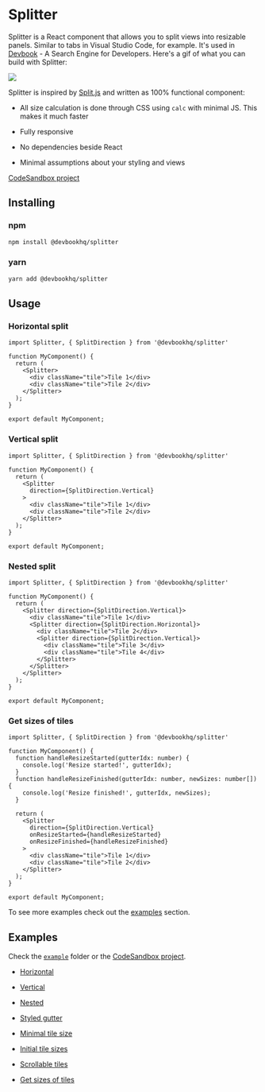 # Splitter

Splitter is a React component that allows you to split views into resizable panels. Similar to tabs in Visual Studio Code, for example. It's used in [Devbook](https://usedevbook.com) - A Search Engine for Developers.
Here's a gif of what you can build with Splitter:

![](example.gif)

Splitter is inspired by [Split.js](https://split.js.org/) and written as 100% functional component:

* All size calculation is done through CSS using `calc` with minimal JS. This makes it much faster

* Fully responsive

* No dependencies beside React

* Minimal assumptions about your styling and views

[CodeSandbox project](https://codesandbox.io/s/devbookhqspliiter-example-l23s4)

## Installing

### npm

```bash
npm install @devbookhq/splitter
```

### yarn

```bash
yarn add @devbookhq/splitter
```

## Usage

### Horizontal split

```tsx {"cell-id":"tur07dhm","document-env-id":"1ad1629e","template-id":"nextjs-v11-components","cell-name":"Untitled"}
import Splitter, { SplitDirection } from '@devbookhq/splitter'

function MyComponent() {
  return (
    <Splitter>
      <div className="tile">Tile 1</div>
      <div className="tile">Tile 2</div>
    </Splitter>
  );
}

export default MyComponent;
```

<meta cell-type="iframe" src="https://3000-ckw6nuq7n13799408ijc1xubwyu_1ad1629e-7d7e9e6ec7c5.o.usedevbook.com/Untitled">

### Vertical split

```tsx {"cell-id":"PqY0M7","document-env-id":"1ad1629e","template-id":"nextjs-v11-components","cell-name":"Untitled-Xrr"}
import Splitter, { SplitDirection } from '@devbookhq/splitter'

function MyComponent() {
  return (
    <Splitter
      direction={SplitDirection.Vertical}  
    >
      <div className="tile">Tile 1</div>
      <div className="tile">Tile 2</div>
    </Splitter>
  );
}

export default MyComponent;
```

### Nested split

```tsx {"cell-id":"Wu9K0r","document-env-id":"1ad1629e","template-id":"nextjs-v11-components","cell-name":"Untitled-SxS"}
import Splitter, { SplitDirection } from '@devbookhq/splitter'

function MyComponent() {
  return (
    <Splitter direction={SplitDirection.Vertical}>
      <div className="tile">Tile 1</div>
      <Splitter direction={SplitDirection.Horizontal}>
        <div className="tile">Tile 2</div>
        <Splitter direction={SplitDirection.Vertical}>
          <div className="tile">Tile 3</div>
          <div className="tile">Tile 4</div>
        </Splitter>
      </Splitter>
    </Splitter>
  );
}

export default MyComponent;
```

### Get sizes of tiles

```tsx {"cell-id":"h2cYey","document-env-id":"1ad1629e","template-id":"nextjs-v11-components","cell-name":"Untitled-XF6"}
import Splitter, { SplitDirection } from '@devbookhq/splitter'

function MyComponent() {
  function handleResizeStarted(gutterIdx: number) {
    console.log('Resize started!', gutterIdx);
  }
  function handleResizeFinished(gutterIdx: number, newSizes: number[]) {
    console.log('Resize finished!', gutterIdx, newSizes);
  }

  return (
    <Splitter
      direction={SplitDirection.Vertical}
      onResizeStarted={handleResizeStarted}
      onResizeFinished={handleResizeFinished}
    >
      <div className="tile">Tile 1</div>
      <div className="tile">Tile 2</div>
    </Splitter>
  );
}

export default MyComponent;
```

To see more examples check out the [examples](#Example) section.

## Examples

Check the [`example`](./example/src/App.tsx) folder or the [CodeSandbox project](https://codesandbox.io/s/devbookhqspliiter-example-l23s4).

* [Horizontal](./example/src/HorizontalSplit/index.tsx)

* [Vertical](./example/src/VerticalSplit/index.tsx)

* [Nested](./example/src/NestedSplit/index.tsx)

* [Styled gutter](./example/src/StyledGutter/index.tsx)

* [Minimal tile size](./example/src/MinSize/index.tsx)

* [Initial tile sizes](./example/src/InitialSizes/index.tsx)

* [Scrollable tiles](./example/src/ScrollableChildren/index.tsx)

* [Get sizes of tiles](./example/src/OnDidResize/index.tsx)